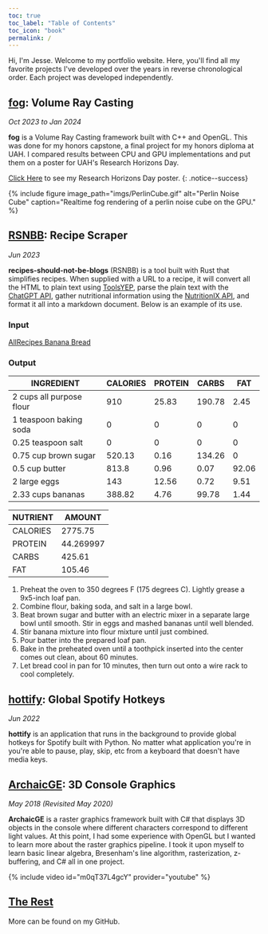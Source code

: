 ```yaml
---
toc: true
toc_label: "Table of Contents"
toc_icon: "book"
permalink: /
---
```

Hi, I'm Jesse. Welcome to my portfolio website. Here, you'll find all my favorite projects I've developed over the years in reverse chronological order. Each project was developed independently. 

## [fog](https://github.com/Y-o-p/fog): Volume Ray Casting
_Oct 2023 to Jan 2024_

**fog** is a Volume Ray Casting framework built with C++ and OpenGL. This was done for my honors capstone, a final project for my honors diploma at UAH. I compared results between CPU and GPU implementations and put them on a poster for UAH's Research Horizons Day.

[Click Here](/poster/) to see my Research Horizons Day poster. 
{: .notice--success}

{% include figure image_path="imgs/PerlinCube.gif" alt="Perlin Noise Cube" caption="Realtime fog rendering of a perlin noise cube on the GPU." %}

## [RSNBB](https://github.com/Y-o-p/recipes-should-not-be-blogs): Recipe Scraper
_Jun 2023_

**recipes-should-not-be-blogs** (RSNBB) is a tool built with Rust that simplifies recipes. When supplied with a URL to a recipe, it will convert all the HTML to plain text using [ToolsYEP](https://toolsyep.com/en/webpage-to-plain-text/), parse the plain text with the [ChatGPT API](https://openai.com/product), gather nutritional information using the [NutritionIX API](https://www.nutritionix.com/business/api), and format it all into a markdown document. Below is an example of its use.

### Input

[AllRecipes Banana Bread](https://www.allrecipes.com/recipe/20144/banana-banana-bread/)

### Output

| INGREDIENT | CALORIES | PROTEIN | CARBS | FAT |
| - | - | - | - | - |
| 2 cups all purpose flour | 910 | 25.83 | 190.78 | 2.45 |
| 1 teaspoon baking soda | 0 | 0 | 0 | 0 |
| 0.25 teaspoon salt | 0 | 0 | 0 | 0 |
| 0.75 cup brown sugar | 520.13 | 0.16 | 134.26 | 0 |
| 0.5 cup butter | 813.8 | 0.96 | 0.07 | 92.06 |
| 2 large eggs | 143 | 12.56 | 0.72 | 9.51 |
| 2.33 cups bananas | 388.82 | 4.76 | 99.78 | 1.44 |

| NUTRIENT | AMOUNT |
| - | - |
| CALORIES | 2775.75 |
| PROTEIN | 44.269997 |
| CARBS | 425.61 |
| FAT | 105.46 |

1. Preheat the oven to 350 degrees F (175 degrees C). Lightly grease a 9x5-inch loaf pan.
2. Combine flour, baking soda, and salt in a large bowl.
3. Beat brown sugar and butter with an electric mixer in a separate large bowl until smooth. Stir in eggs and mashed bananas until well blended.
4. Stir banana mixture into flour mixture until just combined.
5. Pour batter into the prepared loaf pan.
6. Bake in the preheated oven until a toothpick inserted into the center comes out clean, about 60 minutes.
7. Let bread cool in pan for 10 minutes, then turn out onto a wire rack to cool completely.

## [hottify](https://github.com/Y-o-p/hottify): Global Spotify Hotkeys
_Jun 2022_

**hottify** is an application that runs in the background to provide global hotkeys for Spotify built with Python. No matter what application you're in you're able to pause, play, skip, etc from a keyboard that doesn't have media keys. 

## [ArchaicGE](https://github.com/Y-o-p/ArchaicGE): 3D Console Graphics
_May 2018 (Revisited May 2020)_

**ArchaicGE** is a raster graphics framework built with C# that displays 3D objects in the console where different characters correspond to different light values. At this point, I had some experience with OpenGL but I wanted to learn more about the raster graphics pipeline. I took it upon myself to learn basic linear algebra, Bresenham's line algorithm, rasterization, z-buffering, and C# all in one project.

{% include video id="m0qT37L4gcY" provider="youtube" %}

## [The Rest](https://github.com/Y-o-p)

More can be found on my GitHub.